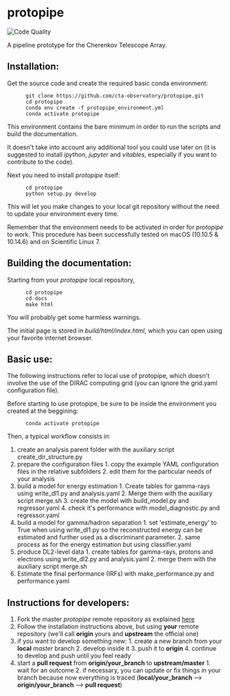 protopipe
=========

![Code Quality](https://api.codacy.com/project/badge/Grade/32f2fb2df3154fa1838c765d4f9110ba)

A pipeline prototype for the Cherenkov Telescope Array.

Installation:
-------------

Get the source code and create the required basic conda environment:

          git clone https://github.com/cta-observatory/protopipe.git
          cd protopipe
          conda env create -f protopipe_environment.yml
          conda activate protopipe

This environment contains the bare minimum in order to run the scripts and build the documentation.

It doesn't take into account any additional tool you could use later on (it is suggested to install _ipython_, _jupyter_ and _vitables_, especially if you want to contribute to the code).

Next you need to install _protopipe_ itself:

          cd protopipe
          python setup.py develop

This will let you make changes to your local git repository without the need to update your environment every time.

Remember that the environment needs to be activated in order for _protopipe_ to work.
This procedure has been successfully tested on macOS (10.10.5 & 10.14.6) and on Scientific Linux 7.

Building the documentation:
---------------------------

Starting from your _protopipe_ local repository,

          cd protopipe
          cd docs
          make html

You will probably get some harmless warnings.

The initial page is stored in _build/html/index.html_, which you can open using your favorite internet browser.

Basic use:
----------

The following instructions refer to local use of protopipe, which doesn't involve the use of the DIRAC computing grid (you can ignore the grid.yaml configuration file).

Before starting to use protopipe, be sure to be inside the environment you created at the beggining:

          conda activate protopipe

Then, a typical workflow consists in:

  1. create an analysis parent folder with the auxiliary script create_dir_structure.py
  2. prepare the configuration files
    1. copy the example YAML configuration files in the relative subfolders
    2. edit them for the particular needs of your analysis
  3. build a model for energy estimation
    1. Create tables for gamma-rays using write_dl1.py and analysis.yaml
    2. Merge them with the auxiliary script merge.sh
    3. create the model with build_model.py and regressor.yaml
    4. check it's performance with model_diagnostic.py and regressor.yaml
  4. build a model for gamma/hadron separation
    1. set 'estimate_energy' to True when using write_dl1.py so the reconstructed energy can be estimated and further used as a discriminant parameter.
    2. same process as for the energy estimation but using classifier.yaml
  5. produce DL2-level data
    1. create tables for gamma-rays, protons and electrons using write_dl2.py and analysis.yaml
    2. merge them with the auxiliary script merge.sh
  6. Estimate the final performance (IRFs) with make_performance.py and performance.yaml

Instructions for developers:
----------------------------

  1. Fork the master _protopipe_ remote repository as explained [here](https://help.github.com/en/articles/fork-a-repo)
  2. Follow the installation instructions above, but using __your__ remote repository (we'll call __origin__ yours and __upstream__ the official one)
  3. if you want to develop something new:
    1. create a new branch from your __local__ _master_ branch
    2. develop inside it
    3. push it to __origin__
    4. continue to develop and push until you feel ready
  4. start a __pull request__ from __origin/your_branch__ to __upstream/master__
    1. wait for an outcome
    2. if necessary, you can update or fix things in your branch because now everything is traced (__local/your_branch__ --> __origin/your_branch__ --> __pull request__)
